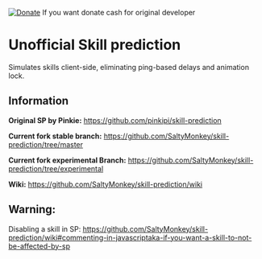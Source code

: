 [![Donate](https://img.shields.io/badge/Donate-PayPal-ff69b4.svg)](https://www.paypal.com/cgi-bin/webscr?cmd=_donations&business=5MTKARBK2CNG8&lc=US&item_name=Pinkie%27s%20TERA%20Mods&currency_code=USD) If you want donate cash for original developer 

# **Unofficial Skill prediction**

Simulates skills client-side, eliminating ping-based delays and animation lock.

## Information
**Original SP by Pinkie:** https://github.com/pinkipi/skill-prediction

**Current fork stable branch:** https://github.com/SaltyMonkey/skill-prediction/tree/master

**Current fork experimental Branch:** https://github.com/SaltyMonkey/skill-prediction/tree/experimental

**Wiki:** https://github.com/SaltyMonkey/skill-prediction/wiki

## Warning:
Disabling a skill in SP: https://github.com/SaltyMonkey/skill-prediction/wiki#commenting-in-javascriptaka-if-you-want-a-skill-to-not-be-affected-by-sp
